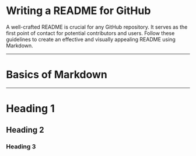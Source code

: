 # Writing a README for GitHub

A well-crafted README is crucial for any GitHub repository. It serves as the first point of contact for potential contributors and users. Follow these guidelines to create an effective and visually appealing README using Markdown.

---
# Basics of Markdown
---

 <!-- 1.Headings -->

# Heading 1
## Heading 2
### Heading 3


